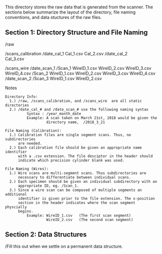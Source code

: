 This directory stores the raw data that is generated from the scanner.
The sections below summarize the layout of the directory, file naming
conventions, and data stuctures of the raw files.

Section 1: Directory Structure and File Naming
----------------------------------------------
/raw

   /scans_calibration
      /date_cal_1
          Cal_1.csv
          Cal_2.csv
      /date_cal_2  
          Cal_3.csv
          
   /scans_wire
      /date_scan_1
         /Scan_1
            WireID_1.csv
            WireID_2.csv
            WireID_3.csv
            WireID_4.csv
         /Scan_2
            WireID_1.csv
            WireID_2.csv
            WireID_3.csv
            WireID_4.csv
      /date_scan_2
         /Scan_3
            WireID_1.csv
            WireID_2.csv

Notes

    Directory Info:
      1.) /raw, /scans_calibration, and /scans_wire  are all static directories
      2.) /date_cal_# and /date_scan_# use the following naming syntax
              Syntax : /year_month_date
              Example: A scan taken on March 21st, 2018 would be given the
                       directory name,  /2018_3_21

    File Naming (Calibration):
      1.) Calibration files are single segment scans. Thus, no subdirectories
          are needed.
      2.) Each calibration file should be given an appropriate name identifier
          with a .csv extension. The file desciptor in the header should
          indicate which precision cylinder blank was used.

    File Naming (Wires):
      1.) Wire scans are multi-segment scans. Thus subdirectories are
          necessary to differentiate between individual scans.
      2.) Each specimen should be given an individual subdirectory with an
          appropriate ID, eg. /Scan_1.
      3.) Since a wire scan can be composed of multiple segments an additional
          identifier is given prior to the file extension. The x-position
          section in the header indicates where the scan segment physcially
          begins.
              Example: WireID_1.csv   (The first scan segment)
                       WireID_2.csv   (The second scan segment)

Section 2: Data Structures
--------------------------

/Fill this out when we settle on a permanent data structure.
